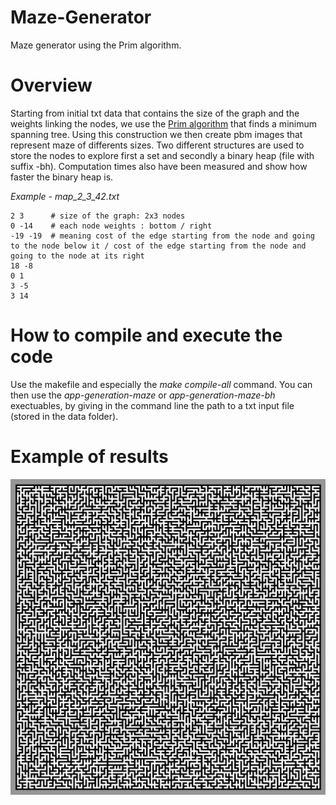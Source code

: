# Maze-Generator
Maze generator using the Prim algorithm.

# Overview
Starting from initial txt data that contains the size of the graph and the weights linking the nodes, we use the [Prim algorithm](https://en.wikipedia.org/wiki/Prim%27s_algorithm) that finds a minimum spanning tree. Using this construction we then create pbm images that represent maze of differents sizes. 
Two different structures are used to store the nodes to explore first a set and secondly a binary heap (file with suffix -bh).
Computation times also have been measured and show how faster the binary heap is.

*Example - map_2_3_42.txt*
```
2 3      # size of the graph: 2x3 nodes
0 -14    # each node weights : bottom / right
-19 -19  # meaning cost of the edge starting from the node and going to the node below it / cost of the edge starting from the node and going to the node at its right
18 -8
0 1
3 -5
3 14
```

# How to compile and execute the code
Use the makefile and especially the *make compile-all* command. You can then use the *app-generation-maze* or *app-generation-maze-bh* exectuables, by giving in the command line the path to a txt input file (stored in the data folder).

# Example of results
![Maze](illustration/Maze_illustration.png)
